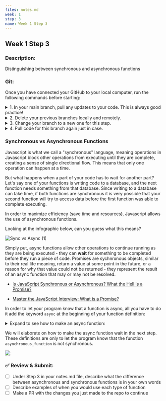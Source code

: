 ```yaml
---
files: notes.md
week: 1
step: 3
name: Week 1 Step 3
---
```


## Week 1 Step 3

### Description:
Distinguishing between synchronous and asynchronous functions

### Git:

Once you have connected your GitHub to your local computer, run the following commands before starting:
<details><summary>1. In your main branch, pull any updates to your code. This is always good practice!</summary>
	
	git pull
</details>

<details><summary>2. Delete your previous branches locally and remotely.</summary>
	
	git branch -d [previousBranchName]
	git push origin --delete [previousBranchName]
</details>

<details><summary>3. Change your branch to a new one for this step.</summary>
	
	git checkout -b w1s2
</details>

<details><summary>4. Pull code for this branch again just in case.</summary>
	
	git pull
</details>

### Synchronous vs Asynchronous Functions

Javascript is what we call a "synchronous" language, meaning operations in Javascript block other operations from executing until they are complete, creating a sense of single directional flow. This means that only one operation can happen at a time.

But what happens when a part of your code has to wait for another part? Let's say one of your functions is writing code to a database, and the next function needs something from that database. Since writing to a database can take time, if both functions are synchronous it is very possible that your second function will try to access data before the first function was able to complete executing.

In order to maximize efficiency (save time and resources), Javascript allows the use of asynchronous functions.

Looking at the infographic below, can you guess what this means?

![Sync vs Async (1)](https://user-images.githubusercontent.com/28051494/109278268-31a79780-77cd-11eb-927f-796a83eca9b1.png)

Simply put, async functions allow other operations to continue running as they are being executed - they can **wait** for something to be completed before they run a piece of code. Promises are sychnronous objects, similar to their real life meaning, return a value at some point in the future, or a reason for why that value could not be returned - they represent the result of an async function that may or may not be resolved.

* [Is JavaScript Synchronous or Asynchronous? What the Hell is a Promise?](https://developer.mozilla.org/en-US/docs/Web/JavaScript/Reference/Global_Objects/Promise)

* [Master the JavaScript Interview: What is a Promise?](https://medium.com/better-programming/is-javascript-synchronous-or-asynchronous-what-the-hell-is-a-promise-7aa9dd8f3bfb)

In order to let your program know that a function is async, all you have to do it add the keyword `async` at the beginning of your function definition:

<details>
  <summary>Expand to see how to make an async function:</summary>

	function synchronous_function() {
		// ....contents....
	}

	async function asynchronous_function() {
		// ....contents....
	}
</details>

We will elaborate on how to make the async function wait in the next step. These definitions are only to let the program know that the function `asynchronous_function` is not synchronous.

![](https://media.giphy.com/media/McOXfLCpYA6mAQkKDj/giphy-downsized.gif)

### ✅ Review & Submit:

- [ ] Under Step 3 in your notes.md file, describe what the difference between asynchronous and synchronous functions is in your own words
- [ ] Describe examples of when you would use each type of function
- [ ] Make a PR with the changes you just made to the repo to continue
